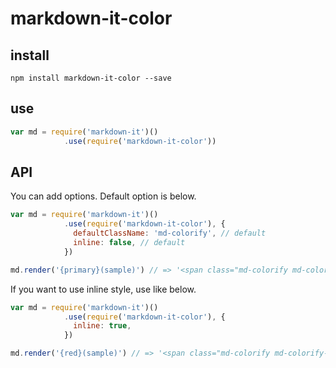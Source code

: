 # markdown-it-color

## install

```shell
npm install markdown-it-color --save
```

## use

```javascript
var md = require('markdown-it')()
            .use(require('markdown-it-color'))
```

## API

You can add options. Default option is below.

```javascript
var md = require('markdown-it')()
            .use(require('markdown-it-color'), {
              defaultClassName: 'md-colorify', // default
              inline: false, // default
            })

md.render('{primary}(sample)') // => '<span class="md-colorify md-colorify--primary">sample</span>'
```

If you want to use inline style, use like below.

```javascript
var md = require('markdown-it')()
            .use(require('markdown-it-color'), {
              inline: true,
            })

md.render('{red}(sample)') // => '<span class="md-colorify md-colorify--red" style="color: red;">sample</span>'
```

